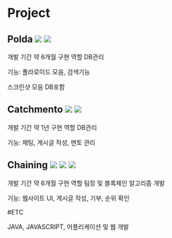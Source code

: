 # Project
## Polda <img src="https://img.shields.io/badge/Android studio-3DDC84?style=for-the-badge&logo=Android studio&logoColor=white">  <img src="https://img.shields.io/badge/Kotlin-7F52FF?style=for-the-badge&logo=Kotlin&logoColor=white">

개발 기간 약 6개월
구현 역할 DB관리

기능: 폴라로이드 모음, 검색기능

스크린샷 모음 DB포함

## Catchmento <img src="https://img.shields.io/badge/Android studio-3DDC84?style=for-the-badge&logo=Android studio&logoColor=white">  <img src="https://img.shields.io/badge/Kotlin-7F52FF?style=for-the-badge&logo=Kotlin&logoColor=white">

개발 기간 약 1년
구현 역할 DB관리

기능:
채팅, 게시글 작성, 멘토 관리

## Chaining <img src="https://img.shields.io/badge/Vue.js-4FC08D?style=for-the-badge&logo=Vue.js&logoColor=white"> <img src="https://img.shields.io/badge/Node.js-5FA04E?style=for-the-badge&logo=Node.js&logoColor=white"> <img src="https://img.shields.io/badge/ethereum-3C3C3D?style=for-the-badge&logo=ethereum&logoColor=white">

개발 기간 약 6개월
구현 역할 팀장 및 블록체인 알고리즘 개발

기능:
웹사이트 UI, 게시글 작성, 기부, 순위 확인


#ETC

JAVA, JAVASCRIPT, 어플리케이션 및 웹 개발
